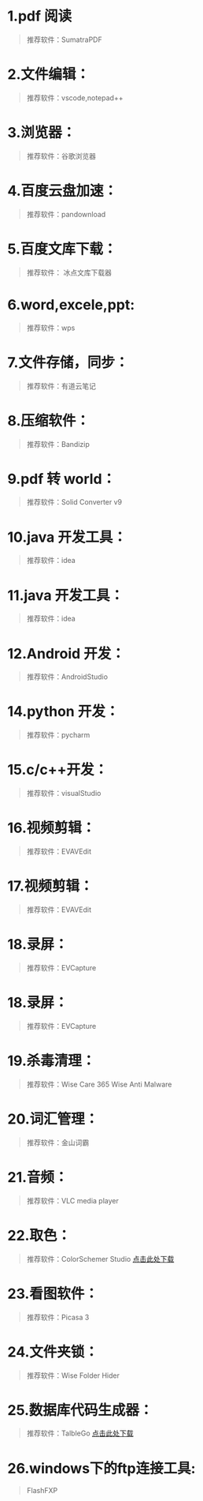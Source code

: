 # 1.pdf 阅读

> 推荐软件：SumatraPDF

# 2.文件编辑：

> 推荐软件：vscode,notepad++

# 3.浏览器：

> 推荐软件：谷歌浏览器

# 4.百度云盘加速：

> 推荐软件：pandownload

# 5.百度文库下载：

> 推荐软件： 冰点文库下载器

# 6.word,excele,ppt:

> 推荐软件：wps

# 7.文件存储，同步：

> 推荐软件：有道云笔记

# 8.压缩软件：

> 推荐软件：Bandizip

# 9.pdf 转 world：

> 推荐软件：Solid Converter v9

# 10.java 开发工具：

> 推荐软件：idea

# 11.java 开发工具：

> 推荐软件：idea

# 12.Android 开发：

> 推荐软件：AndroidStudio

# 14.python 开发：

> 推荐软件：pycharm

# 15.c/c++开发：

> 推荐软件：visualStudio

# 16.视频剪辑：

> 推荐软件：EVAVEdit

# 17.视频剪辑：

> 推荐软件：EVAVEdit

# 18.录屏：

> 推荐软件：EVCapture

# 18.录屏：

> 推荐软件：EVCapture

# 19.杀毒清理：

> 推荐软件：Wise Care 365 Wise Anti Malware

# 20.词汇管理：

> 推荐软件：金山词霸

# 21.音频：

> 推荐软件：VLC media player

# 22.取色：

> 推荐软件：ColorSchemer Studio
[点击此处下载](http://zhiyitec.top:2000/downLoad/ColorSchemerStudio.7z)
# 23.看图软件：

> 推荐软件：Picasa 3
# 24.文件夹锁：
> 推荐软件：Wise Folder Hider
# 25.数据库代码生成器：
> 推荐软件：TalbleGo
[点击此处下载](http://zhiyitec.top:2000/downLoad/TableGo_test_20200828.rar)
# 26.windows下的ftp连接工具:
> FlashFXP